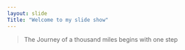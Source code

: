 ```yaml
---
layout: slide
Title: "Welcome to my slide show"
---
```

> The Journey of a thousand miles begins with one step

